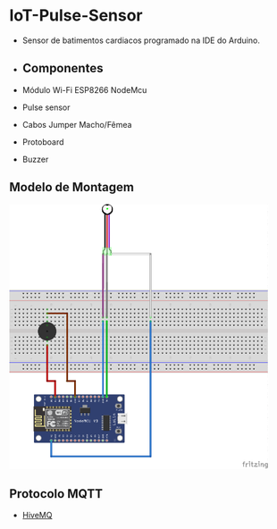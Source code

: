 # IoT-Pulse-Sensor
- Sensor de batimentos cardiacos programado na IDE do Arduino.

- ## Componentes
- Módulo Wi-Fi ESP8266 NodeMcu
- Pulse sensor
- Cabos Jumper Macho/Fêmea
- Protoboard
- Buzzer

## Modelo de Montagem
![Circuito](/Pulse-sensor.png) 

## Protocolo MQTT
- [HiveMQ](https://www.hivemq.com/demos/websocket-client/)
